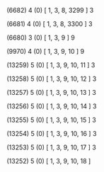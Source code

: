 (6682) 4 (0) [ 1, 3, 8, 3299 ] 3 


(6681) 4 (0) [ 1, 3, 8, 3300 ] 3 


(6680) 3 (0) [ 1, 3, 9 ] 9 


(9970) 4 (0) [ 1, 3, 9, 10 ] 9 


(13259) 5 (0) [ 1, 3, 9, 10, 11 ] 3 


(13258) 5 (0) [ 1, 3, 9, 10, 12 ] 3 


(13257) 5 (0) [ 1, 3, 9, 10, 13 ] 3 


(13256) 5 (0) [ 1, 3, 9, 10, 14 ] 3 


(13255) 5 (0) [ 1, 3, 9, 10, 15 ] 3 


(13254) 5 (0) [ 1, 3, 9, 10, 16 ] 3 


(13253) 5 (0) [ 1, 3, 9, 10, 17 ] 3 


(13252) 5 (0) [ 1, 3, 9, 10, 18 ]  

